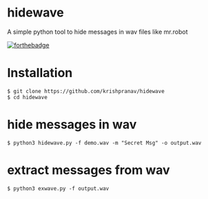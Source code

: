 # hidewave
A simple python tool to hide messages in wav files like mr.robot

[![forthebadge](https://forthebadge.com/images/badges/made-with-python.svg)](https://forthebadge.com)

# Installation
```
$ git clone https://github.com/krishpranav/hidewave
$ cd hidewave
```

# hide messages in wav
```
$ python3 hidewave.py -f demo.wav -m "Secret Msg" -o output.wav
```

# extract messages from wav
```
$ python3 exwave.py -f output.wav
```

